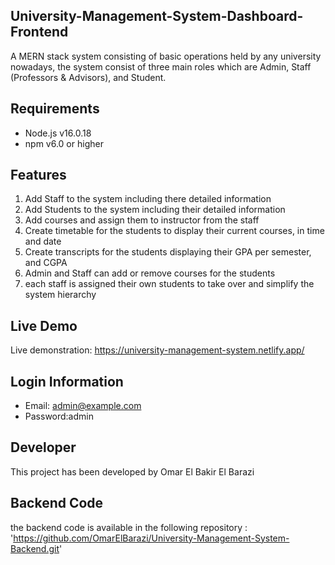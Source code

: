 ## University-Management-System-Dashboard-Frontend

A MERN stack system consisting of basic operations held by any university nowadays, the system consist of three main roles which are Admin, Staff (Professors & Advisors), and Student.

## Requirements
- Node.js v16.0.18
- npm v6.0 or higher

## Features
1. Add Staff to the system including there detailed information
2. Add Students to the system including their detailed information
3. Add courses and assign them to instructor from the staff
4. Create timetable for the students to display their current courses, in time and date
5. Create transcripts for the students displaying their GPA per semester, and CGPA
6. Admin and Staff can add or remove courses for the students
7. each staff is assigned their own students to take over and simplify the system hierarchy

## Live Demo
Live demonstration: https://university-management-system.netlify.app/

## Login Information
- Email: admin@example.com
- Password:admin

## Developer
This project has been developed by Omar El Bakir El Barazi

## Backend Code
the backend code is available in the following repository : 'https://github.com/OmarElBarazi/University-Management-System-Backend.git'
